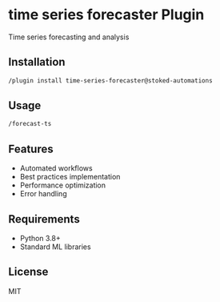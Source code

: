 # time series forecaster Plugin

Time series forecasting and analysis

## Installation

```bash
/plugin install time-series-forecaster@stoked-automations
```

## Usage

```bash
/forecast-ts
```

## Features

- Automated workflows
- Best practices implementation
- Performance optimization
- Error handling

## Requirements

- Python 3.8+
- Standard ML libraries

## License

MIT
